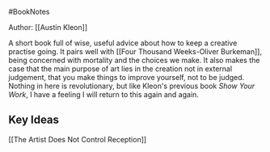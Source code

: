 #BookNotes 

Author: [[Austin Kleon]]

A short book full of wise, useful advice about how to keep a creative practise going. It pairs well with [[Four Thousand Weeks-Oliver Burkeman]], being concerned with mortality and the choices we make. It also makes the case that the main purpose of art lies in the creation not in external judgement, that you make things to improve yourself, not to be judged. Nothing in here is revolutionary, but like Kleon's previous book *Show Your Work*, I have a feeling I will return to this again and again. 

## Key Ideas

[[The Artist Does Not Control Reception]]
